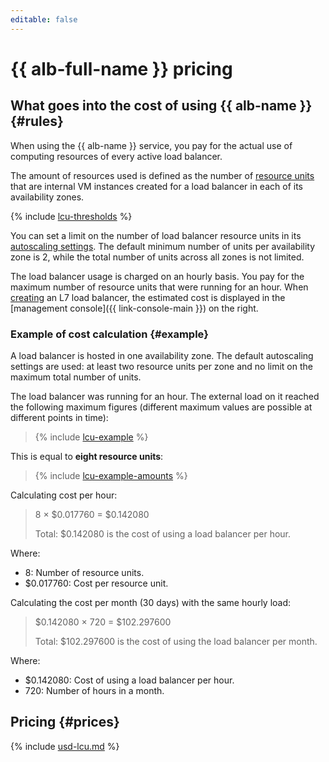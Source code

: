 ```yaml
---
editable: false
---
```


# {{ alb-full-name }} pricing

## What goes into the cost of using {{ alb-name }} {#rules}

When using the {{ alb-name }} service, you pay for the actual use of computing resources of every active load balancer.

The amount of resources used is defined as the number of [resource units](concepts/application-load-balancer.md#lcu-scaling) that are internal VM instances created for a load balancer in each of its availability zones.

{% include [lcu-thresholds](../_includes/application-load-balancer/lcu-thresholds.md) %}

You can set a limit on the number of load balancer resource units in its [autoscaling settings](concepts/application-load-balancer.md#lcu-scaling-settings). The default minimum number of units per availability zone is 2, while the total number of units across all zones is not limited.

The load balancer usage is charged on an hourly basis. You pay for the maximum number of resource units that were running for an hour. When [creating](operations/application-load-balancer-create.md) an L7 load balancer, the estimated cost is displayed in the [management console]({{ link-console-main }}) on the right.

### Example of cost calculation {#example}

A load balancer is hosted in one availability zone. The default autoscaling settings are used: at least two resource units per zone and no limit on the maximum total number of units.

The load balancer was running for an hour. The external load on it reached the following maximum figures (different maximum values are possible at different points in time):

> {% include [lcu-example](../_includes/application-load-balancer/lcu-example.md) %}

This is equal to **eight resource units**:

> {% include [lcu-example-amounts](../_includes/application-load-balancer/lcu-example-amounts.md) %}


Calculating cost per hour:
> 
> 
> 8 × $0.017760 = $0.142080
>
> Total: $0.142080 is the cost of using a load balancer per hour.

Where:
* 8: Number of resource units.
* $0.017760: Cost per resource unit.

Calculating the cost per month (30 days) with the same hourly load:
> 
> 
> $0.142080 × 720 = $102.297600
>
> Total: $102.297600 is the cost of using the load balancer per month.

Where:
* $0.142080: Cost of using a load balancer per hour.
* 720: Number of hours in a month.



## Pricing {#prices}





{% include [usd-lcu.md](../_pricing/application-load-balancer/usd-lcu.md) %}



